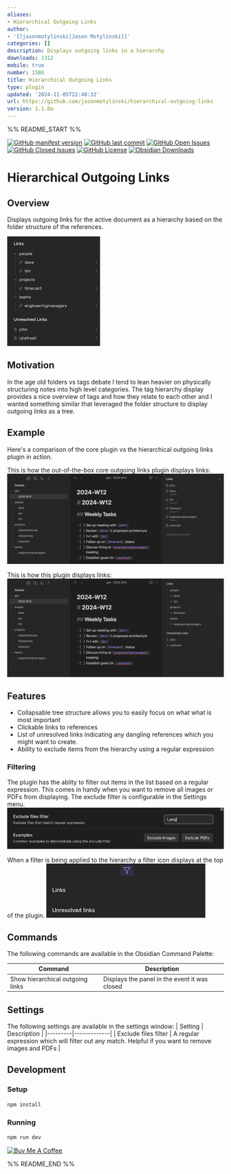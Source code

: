 ```yaml
---
aliases:
- Hierarchical Outgoing Links
author:
- '[[jasonmotylinski|Jason Motylinski]]'
categories: []
description: Displays outgoing links in a hierarchy
downloads: 1312
mobile: true
number: 1586
title: Hierarchical Outgoing Links
type: plugin
updated: '2024-11-05T22:48:32'
url: https://github.com/jasonmotylinski/hierarchical-outgoing-links
version: 1.1.0a
---
```


%% README_START %%

[![GitHub manifest version](https://img.shields.io/github/manifest-json/v/jasonmotylinski/hierarchical-outgoing-links)](../../releases)
[![GitHub last commit](https://img.shields.io/github/last-commit/jasonmotylinski/hierarchical-outgoing-links)](../../commits/main/)
[![GitHub Open Issues](https://img.shields.io/github/issues/jasonmotylinski/hierarchical-outgoing-links)](../../issues)
[![GitHub Closed Issues](https://img.shields.io/github/issues-closed/jasonmotylinski/hierarchical-outgoing-links)](../../issues?q=is%3Aissue+is%3Aclosed)
[![GitHub License](https://img.shields.io/github/license/jasonmotylinski/hierarchical-outgoing-links)](/LICENSE)
[![Obsidian Downloads](https://img.shields.io/badge/dynamic/json?url=https%3A%2F%2Fraw.githubusercontent.com%2Fobsidianmd%2Fobsidian-releases%2Fmaster%2Fcommunity-plugin-stats.json&query=%24%5B%22hierarchical-outgoing-links%22%5D.downloads&logo=obsidian&logoColor=a88bfa&label=downloads&color=a88bfa)](https://obsidian.md/plugins?id=hierarchical-outgoing-links)

# Hierarchical Outgoing Links

## Overview
Displays outgoing links for the active document as a hierarchy based on the folder structure of the references.

 ![image](https://raw.githubusercontent.com/jasonmotylinski/hierarchical-outgoing-links/HEAD/docs/plugin_example.png)

## Motivation
In the age old folders vs tags debate I tend to lean heavier on physically structuring notes into high level categories. The tag hierarchy display provides a nice overview of tags and how they relate to each other and I wanted something similar that leveraged the folder structure to display outgoing links as a tree.

## Example
Here's a comparison of the core plugin vs the hierarchical outgoing links plugin in action.

This is how the out-of-the-box core outgoing links plugin displays links:
![image](https://raw.githubusercontent.com/jasonmotylinski/hierarchical-outgoing-links/HEAD/docs/core.png)

This is how this plugin displays links:
 ![image](https://raw.githubusercontent.com/jasonmotylinski/hierarchical-outgoing-links/HEAD/docs/plugin.png)

## Features
- Collapsable tree structure allows you to easily focus on what what is most important
- Clickable links to references
- List of unresolved links indicating any dangling references which you might want to create.
- Ability to exclude items from the hierarchy using a regular expression

### Filtering
The plugin has the ablity to filter out items in the list based on a regular expression. This comes in handy when you want to remove all images or PDFs from displaying. The exclude filter is configurable in the Settings menu.
 ![image](https://raw.githubusercontent.com/jasonmotylinski/hierarchical-outgoing-links/HEAD/docs/settings.png)

 When a filter is being applied to the hierarchy a filter icon displays at the top of the plugin.
 ![image](https://raw.githubusercontent.com/jasonmotylinski/hierarchical-outgoing-links/HEAD/docs/hierarchy_filtered.png)

## Commands
The following commands are available in the Obsidian Command Palette:

| Command | Description |
|---------|-------------|
| Show hierarchical outgoing links | Displays the panel in the event it was closed |

## Settings
The following settings are available in the settings window:
| Setting | Description |
|---------|-------------|
| Exclude files filter | A regular expression which will filter out any match. Helpful if you want to remove images and PDFs |

## Development

### Setup
```bash
npm install
```

### Running
```bash
npm run dev
```
<a href="https://www.buymeacoffee.com/jasonmotylinski" target="_blank"><img src="https://cdn.buymeacoffee.com/buttons/default-yellow.png" alt="Buy Me A Coffee"></a>

%% README_END %%